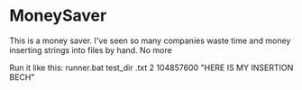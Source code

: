 # MoneySaver
This is a money saver. I've seen so many companies waste time and money inserting strings into files by hand. No more

Run it like this:
runner.bat test_dir .txt 2 104857600 "HERE IS MY INSERTION BECH"
